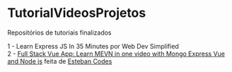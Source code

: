 # TutorialVideosProjetos

Repositórios de tutoriais finalizados



1 - Learn Express JS In 35 Minutes por Web Dev Simplified <br>
2 - [Full Stack Vue App: Learn MEVN in one video with Mongo Express Vue and Node js](https://www.youtube.com/watch?v=vr6O-IYebXA ) feita de [Esteban Codes](https://www.youtube.com/channel/UCbWV65OoGP6mw2pGd0c5E-g)
